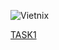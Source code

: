 ![Vietnix](https://github.com/Phuong-Duy/Vietnix/assets/165816783/27cdb7c4-3d30-4c6c-a120-8a40eaa64125)

[TASK1](https://github.com/Phuong-Duy/Vietnix/blob/main/Task1/VietNix%20-%20Training.md)
